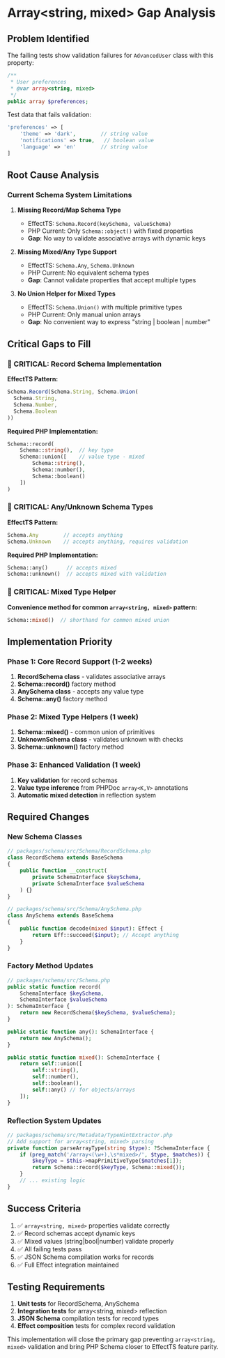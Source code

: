 # Array<string, mixed> Gap Analysis

## Problem Identified

The failing tests show validation failures for `AdvancedUser` class with this property:
```php
/**
 * User preferences
 * @var array<string, mixed>
 */
public array $preferences;
```

Test data that fails validation:
```php
'preferences' => [
    'theme' => 'dark',        // string value
    'notifications' => true,   // boolean value  
    'language' => 'en'        // string value
]
```

## Root Cause Analysis

### Current Schema System Limitations

1. **Missing Record/Map Schema Type**
   - EffectTS: `Schema.Record(keySchema, valueSchema)` 
   - PHP Current: Only `Schema::object()` with fixed properties
   - **Gap**: No way to validate associative arrays with dynamic keys

2. **Missing Mixed/Any Type Support**
   - EffectTS: `Schema.Any`, `Schema.Unknown`
   - PHP Current: No equivalent schema types
   - **Gap**: Cannot validate properties that accept multiple types

3. **No Union Helper for Mixed Types**
   - EffectTS: `Schema.Union()` with multiple primitive types
   - PHP Current: Only manual union arrays
   - **Gap**: No convenient way to express "string | boolean | number"

## Critical Gaps to Fill

### 🔴 CRITICAL: Record Schema Implementation

**EffectTS Pattern:**
```typescript
Schema.Record(Schema.String, Schema.Union(
  Schema.String,
  Schema.Number, 
  Schema.Boolean
))
```

**Required PHP Implementation:**
```php
Schema::record(
    Schema::string(),  // key type
    Schema::union([    // value type - mixed
        Schema::string(),
        Schema::number(),
        Schema::boolean()
    ])
)
```

### 🔴 CRITICAL: Any/Unknown Schema Types

**EffectTS Pattern:**
```typescript
Schema.Any        // accepts anything
Schema.Unknown    // accepts anything, requires validation
```

**Required PHP Implementation:**
```php
Schema::any()      // accepts mixed
Schema::unknown()  // accepts mixed with validation
```

### 🔴 CRITICAL: Mixed Type Helper

**Convenience method for common `array<string, mixed>` pattern:**
```php
Schema::mixed()  // shorthand for common mixed union
```

## Implementation Priority

### Phase 1: Core Record Support (1-2 weeks)
1. **RecordSchema class** - validates associative arrays
2. **Schema::record()** factory method
3. **AnySchema class** - accepts any value type
4. **Schema::any()** factory method

### Phase 2: Mixed Type Helpers (1 week)  
1. **Schema::mixed()** - common union of primitives
2. **UnknownSchema class** - validates unknown with checks
3. **Schema::unknown()** factory method

### Phase 3: Enhanced Validation (1 week)
1. **Key validation** for record schemas
2. **Value type inference** from PHPDoc `array<K,V>` annotations
3. **Automatic mixed detection** in reflection system

## Required Changes

### New Schema Classes
```php
// packages/schema/src/Schema/RecordSchema.php
class RecordSchema extends BaseSchema
{
    public function __construct(
        private SchemaInterface $keySchema,
        private SchemaInterface $valueSchema
    ) {}
}

// packages/schema/src/Schema/AnySchema.php  
class AnySchema extends BaseSchema
{
    public function decode(mixed $input): Effect {
        return Eff::succeed($input); // Accept anything
    }
}
```

### Factory Method Updates
```php
// packages/schema/src/Schema.php
public static function record(
    SchemaInterface $keySchema, 
    SchemaInterface $valueSchema
): SchemaInterface {
    return new RecordSchema($keySchema, $valueSchema);
}

public static function any(): SchemaInterface {
    return new AnySchema();
}

public static function mixed(): SchemaInterface {
    return self::union([
        self::string(),
        self::number(), 
        self::boolean(),
        self::any() // for objects/arrays
    ]);
}
```

### Reflection System Updates
```php
// packages/schema/src/Metadata/TypeHintExtractor.php
// Add support for array<string, mixed> parsing
private function parseArrayType(string $type): ?SchemaInterface {
    if (preg_match('/array<(\w+),\s*mixed>/', $type, $matches)) {
        $keyType = $this->mapPrimitiveType($matches[1]);
        return Schema::record($keyType, Schema::mixed());
    }
    // ... existing logic
}
```

## Success Criteria

1. ✅ `array<string, mixed>` properties validate correctly
2. ✅ Record schemas accept dynamic keys  
3. ✅ Mixed values (string|bool|number) validate properly
4. ✅ All failing tests pass
5. ✅ JSON Schema compilation works for records
6. ✅ Full Effect integration maintained

## Testing Requirements

1. **Unit tests** for RecordSchema, AnySchema
2. **Integration tests** for array<string, mixed> reflection
3. **JSON Schema** compilation tests for record types
4. **Effect composition** tests for complex record validation

This implementation will close the primary gap preventing `array<string, mixed>` validation and bring PHP Schema closer to EffectTS feature parity.